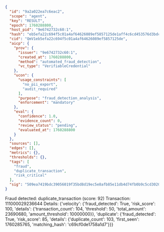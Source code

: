 ```json
{
  "id": "9a2a022ea7c6eac2",
  "scope": "agent",
  "key": "RESULT",
  "epoch": 1760288800,
  "host_pid": "9e6742732c60:1",
  "hash": "eb5efa22c694f5c01a4af64626089ef5857125de1aff4c6cd453576d3bdcf52c",
  "cid": "QmV1eb5efa22c694f5c01a4af64626089ef5857125de",
  "aicp": {
    "prov": {
      "issuer": "9e6742732c60:1",
      "created_at": 1760288800,
      "method": "automated_fraud_detection",
      "vc_type": "VerifiableCredential"
    },
    "ucon": {
      "usage_constraints": [
        "no_pii_export",
        "audit_required"
      ],
      "purpose": "fraud_detection_analysis",
      "enforcement": "mandatory"
    },
    "eval": {
      "confidence": 1.0,
      "evidence_count": 0,
      "review_status": "pending",
      "evaluated_at": 1760288800
    }
  },
  "sources": [],
  "edges": [],
  "metrics": {},
  "thresholds": {},
  "tags": [
    "fraud",
    "duplicate_transaction",
    "risk_critical"
  ],
  "sig": "509ea7419bdc39056019f35bd8d19ec5e8afb85e11db4d74fb0b9c5cd30204d0"
}
```

Fraud detected: duplicate_transaction (score: 92)
Transaction: 111000029236644
Details: {'velocity': {'fraud_detected': True, 'risk_score': 100, 'details': {'transaction_count': 104, 'threshold': 50, 'total_amount': 23690680, 'amount_threshold': 10000000}}, 'duplicate': {'fraud_detected': True, 'risk_score': 85, 'details': {'duplicate_count': 103, 'first_seen': 1760285765, 'matching_hash': 'c69cf0de1758a1d7'}}}